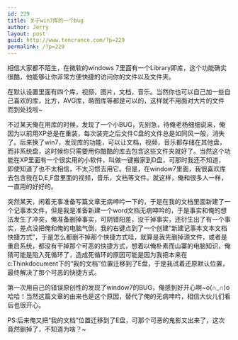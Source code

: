 ```yaml
---
id: 229
title: 关于win7库的一个bug
author: Jerry
layout: post
guid: http://www.tencrance.com/?p=229
permalink: /?p=229
---
```

相信大家都不陌生，在微软的windows 7里面有一个Library即库，这个功能确实很酷，他能够让你非常方便快捷的访问你的文件以及文件夹。

在默认设置里面有四个库，视频，图片，文档，音乐。当然你也可以自己加一些自己喜欢的库，比方，AVG库，萌图库等都是可以的，这样就不用面对大片的文件而到处找啦~

不过某天俺在用库的时候，发现了一个小BUG，先别急，待俺老杨细细说来，俺因为以前用XP总是在重装，每次装完之后文件C盘的文件总是如同风一般，消失了。后来换了win7，发现库的功能，可以让文档，视频，音乐都存储在其他盘，而非系统盘，这时候你只需要用你酷酷的库去包含这些文件夹就好了。当然这个功能在XP里面有一个很实用的小软件，叫做一键搬家到D盘，可那时我还不知道，即使知道了也不太相信，不太习惯去用它。但是，在window7里面，我很喜欢库去包含我在D,E,F盘里面的视频，音乐，文档等文件。就这样，俺和很多人一样，一直用的好好的。

突然某天，闲着无事准备写篇文章无病呻吟一下的，于是在我的文档里面新建了一个记事本文件，但是我是准备新建一个word文档无病呻吟的，于是事实和俺的想法发生了冲突，俺准备删掉事实，可阴错阳差，没干掉事实，还衍生出了有一个事实，差点没把俺和俺的电脑气倒，我的右键点到了一个创建“新建记事本文本文档快捷方式”，于是怎么都删不掉那个快捷方式哇，就算是我先删掉源文件，或者是重启系统，都没有干掉那个可恶的快捷方式，想着以俺朴素而山寨的电脑知识，俺猜可能是陷入死循环了，造成死循环的原因可能是因为我把本来在c:Thinkdocument下的“我的文档”位置迁移到了E盘，于是我试着还原默认位置，最终解决了那个可恶的快捷方式。

第一次用自己的错误原创性的发现了window7的BUG，俺感到好开心啊~o(∩_∩)o 哈哈！当然这篇文章的由来也是这个原因，替代了俺的无病呻吟，相信大伙儿们看后也很开心。

PS:后来俺又把“我的文档”位置迁移到了E盘，可那个可恶的鬼影又出来了，这次竟然删掉了，不知道为啥？~